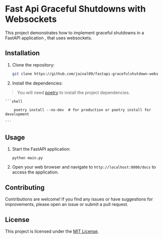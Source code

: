 # Fast Api Graceful Shutdowns with Websockets

This project demonstrates how to implement graceful shutdowns in a FastAPI application ,
that uses websockets.

## Installation

1. Clone the repository:

    ```sh
    git clone https://github.com/jainal09/fastapi-gracefulshutdown-websockets.git
    ```

2. Install the dependencies:
   
> You will need [poetry](https://python-poetry.org/) to install the project dependencies.


    ```shell

        poetry install --no-dev  # for production or poetry install for development
        
    ```

## Usage

1. Start the FastAPI application:

    ```shell
    python main.py
    ```

2. Open your web browser and navigate to `http://localhost:8000/docs` to access the 
   application.

## Contributing

Contributions are welcome! If you find any issues or have suggestions for improvements,
please open an issue or submit a pull request.

## License

This project is licensed under the [MIT License](LICENSE).
